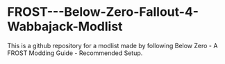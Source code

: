 # FROST---Below-Zero-Fallout-4-Wabbajack-Modlist
This is a github repository for a modlist made by following Below Zero - A FROST Modding Guide -  Recommended Setup.
